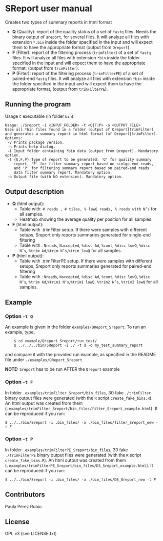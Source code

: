 # SReport user manual

Creates two types of summary reports in html format

 - **Q** (Quality): report of the quality status of a set of `fastq` files.
   Needs the binary output of `Qreport`, for several files. It will analyze
   all files with extension `*.bin` inside the folder specified in
   the input and will expect them to have the appropriate format
   (output from `Qreport`).
 - **F** (Filter): report of the filtering process (`trimFilter`) of a set
   of `fastq` files. It will analyze all files with extension `*bin` inside
   the folder specified in the input and will expect them to have the
   appropriate format, (output from `trimFilter`).
 - **P** (Filter): report of the filtering process (`trimFilterPE`) of a set
   of paired-end `fastq` files. It will analyze all files with extension 
   `*bin` inside the folder specified in the input and will expect them to have 
   the appropriate format, (output from `trimFilterPE`).


## Running the program

Usage `C` executable (in folder `bin`):

```
Usage: ./Sreport -i <INPUT_FOLDER> -t <Q|T|P> -o <OUTPUT_FILE>
Uses all *bin files found in a folder (output of Qreport|trimFilter)
and generates a summary report in html format (of Qreport|trimFilter).
Options:
 -v Prints package version.
 -h Prints help dialog.
 -i Input folder containing *bin data (output from Qreport). Mandatory option.
 -t {Q,F,P} Type of report to be generated: 'Q' for quality summary
    report, 'F' for filter summary report based on sinlge-end reads,
    and 'P' for filtering summary report based on paired-end reads
    data filter summary report. Mandatory option,
 -o Output file (with NO extension). Mandatory option.
```

## Output description

- **Q** (html output):
   * Table with: `# reads , # tiles, % lowQ reads, % reads with N’s` for
     all samples.
   * Heatmap showing the average quality per position for all samples.
- **F** (html output):
   * Table with .trimFilter setup. If there were samples with different
     setups, Sreport only reports summaries generated for single-end filtering
   * Table with : `Nreads`, `Naccepted`, `%disc Ad`, `%cont`, `%disc lowQ`,
     `%disc N’s`, `%trim Ad`,`%trim N’s`,`%trim lowQ` for all samples.
- **P** (html output):
   * Table with .trimFilterPE setup. If there were samples with different
     setups, Sreport only reports summaries generated for paired-end filtering
   * Table with : `Nreads`, `Naccepted`, `%disc Ad`, `%cont`, `%disc lowQ`,
     `%disc N’s`, `%trim Ad`,`%trim1 N’s`,`%trim1 lowQ`, `%trim2 N’s`, 
     `%trim2 lowQ` for all samples.

## Example

###  Option `-t Q`

An example is given in the folder `examples/QReport_Sreport`. To run an
example, type,

```
    $ cd example/Qreport_Sreport/run_test/
    $ ../../../bin/SReport -i ./ -t Q -o my_test_summary_report
```
 and compare it with the provided run example, as specified in the README
 file under `./examples/QReport_Sreport`

**NOTE:** `Sreport` has to be run AFTER the `Qreport` example

###  Option `-t F`

In folder `.examples/trimFilter_Sreport/bin_files`, 30 fake
`./trimFilter` binary output files were generated (with the `R` script
`create_fake_bins.R`). An html output was created from them
(`.examples/trimFilter_Sreport/bin_files/filter_Sreport_example.html`).
It can be reproduced if you run:

```
$ ../../bin/Sreport -i .bin_files/ -o ./bin_files/filter_Sreport_new -t F
```

###  Option `-t P` 

In folder `.examples/trimFilterPE_Sreport/bin_files`, 30 fake
`./trimFilterPE` binary output files were generated (with the `R` script
`create_fake_bins.R`). An html output was created from them
(`.examples/trimFilterPE_Sreport/bin_files/DS_Sreport_example.html`).
It can be reproduced if you run:

```
$ ../../bin/Sreport -i .bin_files/ -o ./bin_files/DS_Sreport_new -t P
```

## Contributors

Paula Pérez Rubio

## License

GPL v3 (see LICENSE.txt)
